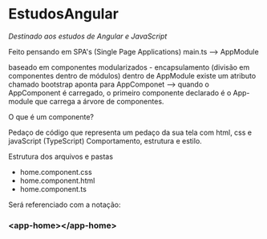 # EstudosAngular
<i>Destinado aos estudos de Angular e JavaScript</i>

Feito pensando em SPA's (Single Page Applications)
main.ts --> AppModule

baseado em componentes modularizados - encapsulamento (divisão em componentes dentro de módulos)
dentro de AppModule existe um atributo chamado bootstrap
aponta para AppComponet --> quando o AppComponent é carregado, o primeiro componente declarado é 
o App-module que carrega a árvore de componentes.


O que é um componente?

Pedaço de código que representa um pedaço da sua tela com html, css e javaScript (TypeScript)
Comportamento, estrutura e estilo.

Estrutura dos arquivos e pastas

* home.component.css
* home.component.html
* home.component.ts

Será referenciado com a notação: <br>
### <b>\<app-home>\</app-home></b>